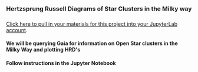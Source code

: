 ### Hertzsprung Russell Diagrams of Star Clusters in the Milky way
### 

[Click here to pull in your materials for this project into your JupyterLab account](https://bushastrolab.com/hub/user-redirect/git-pull?repo=https%3A%2F%2Fgithub.com%2Fdrunarayan%2Fpython4astronomy&branch=gh-pages&urlpath=lab%2Ftree%2Fpython4astronomy%2Fcluster_hrd).


#### We will be querying Gaia for information on Open Star clusters in the Milky Way and plotting HRD's

#### Follow instructions in the Jupyter Notebook
